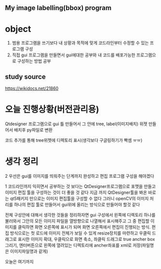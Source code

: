 ## My image labelling(bbox) program

# object
1. 범용 프로그램을 쓰기보다 내 상황과 목적에 맞게 코드라인부터 수정할 수 있는 프로그램 구성
2. 직접 gui 프로그램을 만들면서 gui에대한 공부와 내 코드를 배포가능한 프로그램으로 구성하는 방법 공부


## study source
https://wikidocs.net/21860



# 오늘 진행상황(버전관리용)

Qtdesigner 프로그램으로 gui 틀 만들어서 그 안에 tree, label(이미지배치) 위젯 만들어서 배치후 py파일로 변환

코드 추가를 통해 tree위젯에 디렉토리 표시(생각보다 구글링하기가 빡셈 ㅠㅠ)

# 생각 정리

2 우선은 gui를 이미지를 띄워주는 단계까지 완성하고 편집 프로그램 구성을 해야겠다



1 코드라인까지 익히면서 공부하는 것 보다는 QtDesigner프로그램으로 포맷을 만들고 이미지 편집 툴을 구성하는 것이 더 좋을 것 같다 지금 까지 QtDesigner툴을 봐온 바로는 qt5패키지 만으로는 이미지 편집툴을 구성할 수 없다 그러니 openCV의 이미지 처리를 하나의 편집 툴로 만들어서 gui위에 올리는 방식으로 만들어야 할것 같다 

전체 구성안에 대해서 생각한 것들을 정리하자면 gui 구성에서 왼쪽에 디렉토리 하나를 불러와서 그안의 모든 이미지 파일을 열방향으로 나열해서 표시해주고 그 중 편집할 이미지를 클릭하면 화면 오른쪽에 표시가 되며 화면 오른쪽에서 편집이 진행되는 방식.   편집 방식으로는 첫 로드에 이미지 전체가 보일 수 있게 resize장치를 마련하고 우클릭 드래그로 표시한 이미지 확대, 우클릭으로 화면 축소, 좌클릭 드래그로 true ancher box 그리기, 엔터버튼으로 왼쪽에 열려있는 디렉토리에 ancher좌표를 xml로 저장(파일명은 이미지파일명과 같게)

오늘은 여기까지